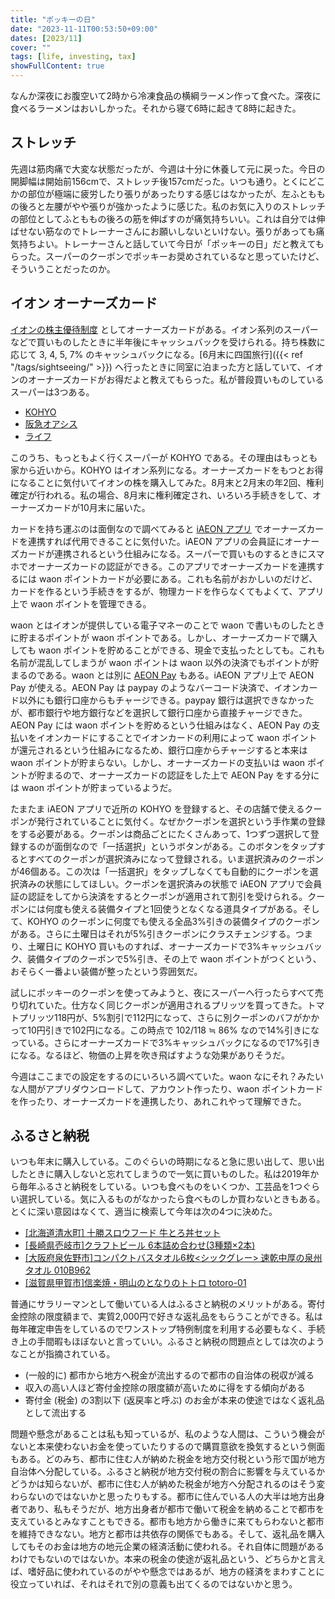 ```yaml
---
title: "ポッキーの日"
date: "2023-11-11T00:53:50+09:00"
dates: [2023/11]
cover: ""
tags: [life, investing, tax]
showFullContent: true
---
```


なんか深夜にお腹空いて2時から冷凍食品の横綱ラーメン作って食べた。深夜に食べるラーメンはおいしかった。それから寝て6時に起きて8時に起きた。

## ストレッチ

先週は筋肉痛で大変な状態だったが、今週は十分に休養して元に戻った。今日の開脚幅は開始前156cmで、ストレッチ後157cmだった。いつも通り。とくにどこかの部位が極端に疲労したり張りがあったりする感じはなかったが、左ふとももの後ろと左腰がやや張りが強かったように感じた。私のお気に入りのストレッチの部位としてふとももの後ろの筋を伸ばすのが痛気持ちいい。これは自分では伸ばせない筋なのでトレーナーさんにお願いしないといけない。張りがあっても痛気持ちよい。トレーナーさんと話していて今日が「ポッキーの日」だと教えてもらった。スーパーのクーポンでポッキーお奨めされているなと思っていたけど、そういうことだったのか。

## イオン オーナーズカード

[イオンの株主優待制度](https://www.aeon.info/ir/stock/benefit/) としてオーナーズカードがある。イオン系列のスーパーなどで買いものしたときに半年後にキャッシュバックを受けられる。持ち株数に応じて 3, 4, 5, 7% のキャッシュバックになる。[6月末に四国旅行]({{< ref "/tags/sightseeing/" >}}) へ行ったときに同室に泊まった方と話していて、イオンのオーナーズカードがお得だよと教えてもらった。私が普段買いものしているスーパーは3つある。

* [KOHYO](https://www.kohyo.co.jp/)
* [阪急オアシス](https://www.hankyu-oasis.com/)
* [ライフ](http://www.lifecorp.jp/)

このうち、もっともよく行くスーパーが KOHYO である。その理由はもっとも家から近いから。KOHYO はイオン系列になる。オーナーズカードをもつとお得になることに気付いてイオンの株を購入してみた。8月末と2月末の年2回、権利確定が行われる。私の場合、8月末に権利確定され、いろいろ手続きをして、オーナーズカードが10月末に届いた。

カードを持ち運ぶのは面倒なので調べてみると [iAEON アプリ](https://www.aeon.com/aeonapp/) でオーナーズカードを連携すれば代用できることに気付いた。iAEON アプリの会員証にオーナーズカードが連携されるという仕組みになる。スーパーで買いものするときにスマホでオーナーズカードの認証ができる。このアプリでオーナーズカードを連携するには waon ポイントカードが必要にある。これも名前がおかしいのだけど、カードを作るという手続きをするが、物理カードを作らなくてもよくて、アプリ上で waon ポイントを管理できる。

waon とはイオンが提供している電子マネーのことで waon で書いものしたときに貯まるポイントが waon ポイントである。しかし、オーナーズカードで購入しても waon ポイントを貯めることができる、現金で支払ったとしても。これも名前が混乱してしまうが waon ポイントは waon 以外の決済でもポイントが貯まるのである。waon とは別に [AEON Pay](https://aeon.co.jp/service/lp/aeonpay/) もある。iAEON アプリ上で AEON Pay が使える。AEON Pay は paypay のようなバーコード決済で、イオンカード以外にも銀行口座からもチャージできる。paypay 銀行は選択できなかったが、都市銀行や地方銀行などを選択して銀行口座から直接チャージできた。AEON Pay には waon ポイントを貯めるという仕組みはなく、AEON Pay の支払いをイオンカードにすることでイオンカードの利用によって waon ポイントが還元されるという仕組みになるため、銀行口座からチャージすると本来は waon ポイントが貯まらない。しかし、オーナーズカードの支払いは waon ポイントが貯まるので、オーナーズカードの認証をした上で AEON Pay をする分には waon ポイントが貯まっているようだ。

たまたま iAEON アプリで近所の KOHYO を登録すると、その店舗で使えるクーポンが発行されていることに気付く。なぜかクーポンを選択という手作業の登録をする必要がある。クーポンは商品ごとにたくさんあって、1つずつ選択して登録するのが面倒なので「一括選択」というボタンがある。このボタンをタップするとすべてのクーポンが選択済みになって登録される。いま選択済みのクーポンが46個ある。この次は「一括選択」をタップしなくても自動的にクーポンを選択済みの状態にしてほしい。クーポンを選択済みの状態で iAEON アプリで会員証の認証をしてから決済をするとクーポンが適用されて割引を受けられる。クーポンには何度も使える装備タイプと1回使うとなくなる道具タイプがある。そして、KOHYO のクーポンに何度でも使える全品3%引きの装備タイプのクーポンがある。さらに土曜日はそれが5%引きクーポンにクラスチェンジする。つまり、土曜日に KOHYO 買いものすれば、オーナーズカードで3%キャッシュバック、装備タイプのクーポンで5%引き、その上で waon ポイントがつくという、おそらく一番よい装備が整ったという雰囲気だ。

試しにポッキーのクーポンを使ってみようと、夜にスーパーへ行ったらすべて売り切れていた。仕方なく同じクーポンが適用されるプリッツを買ってきた。トマトプリッツ118円が、5%割引で112円になって、さらに別クーポンのバフがかかって10円引きで102円になる。この時点で 102/118 ≒ 86% なので14%引きになっている。さらにオーナーズカードで3%キャッシュバックになるので17%引きになる。なるほど、物価の上昇を吹き飛ばすような効果がありそうだ。

今週はここまでの設定をするのにいろいろ調べていた。waon なにそれ？みたいな人間がアプリダウンロードして、アカウント作ったり、waon ポイントカードを作ったり、オーナーズカードを連携したり、あれこれやって理解できた。

## ふるさと納税

いつも年末に購入している。このぐらいの時期になると急に思い出して、思い出したときに購入しないと忘れてしまうので一気に買いものした。私は2019年から毎年ふるさと納税をしている。いつも食べものをいくつか、工芸品を1つぐらい選択している。気に入るものがなかったら食べものしか買わないときもある。とくに深い意図はなくて、適当に検索して今年は次の4つに決めた。

* [[北海道清水町] 十勝スロウフード 牛とろ丼セット](https://www.satofull.jp/products/detail.php?product_id=3163482)
* [[長崎県壱岐市]クラフトビール 6本詰め合わせ(3種類×2本)](https://www.satofull.jp/products/detail.php?product_id=1368233)
* [[大阪府泉佐野市]コンパクトバスタオル6枚<シックグレー> 速乾中厚の泉州タオル 010B962](https://www.satofull.jp/products/detail.php?product_id=1320793)
* [[滋賀県甲賀市]信楽焼・明山のとなりのトトロ totoro-01](https://www.satofull.jp/products/detail.php?product_id=1053132)

普通にサラリーマンとして働いている人はふるさと納税のメリットがある。寄付金控除の限度額まで、実質2,000円で好きな返礼品をもらうことができる。私は毎年確定申告をしているのでワンストップ特例制度を利用する必要もなく、手続き上の手間暇もほぼないと言っていい。ふるさと納税の問題点としては次のようなことが指摘されている。

* (一般的に) 都市から地方へ税金が流出するので都市の自治体の税収が減る
* 収入の高い人ほど寄付金控除の限度額が高いために得をする傾向がある
* 寄付金 (税金) の3割以下 (返戻率と呼ぶ) のお金が本来の使途ではなく返礼品として流出する

問題や懸念があることは私も知っているが、私のような人間は、こういう機会がないと本来使わないお金を使っていたりするので購買意欲を換気するという側面もある。どのみち、都市に住む人が納めた税金を地方交付税という形で国が地方自治体へ分配している。ふるさと納税が地方交付税の割合に影響を与えているかどうかは知らないが、都市に住む人が納めた税金が地方へ分配されるのはそう変わらないのではないかと思ったりもする。都市に住んでいる人の大半は地方出身者であり、私もそうだが、地方出身者が都市で働いて税金を納めることで都市を支えているとみなすこともできる。都市も地方から働きに来てもらわないと都市を維持できなない。地方と都市は共依存の関係でもある。そして、返礼品を購入してもそのお金は地方の地元企業の経済活動に使われる。それ自体に問題があるわけでもないのではないか。本来の税金の使途が返礼品という、どちらかと言えば、嗜好品に使われているのがやや懸念ではあるが、地方の経済をまわすことに役立っていれば、それはそれで別の意義も出てくるのではないかと思う。
